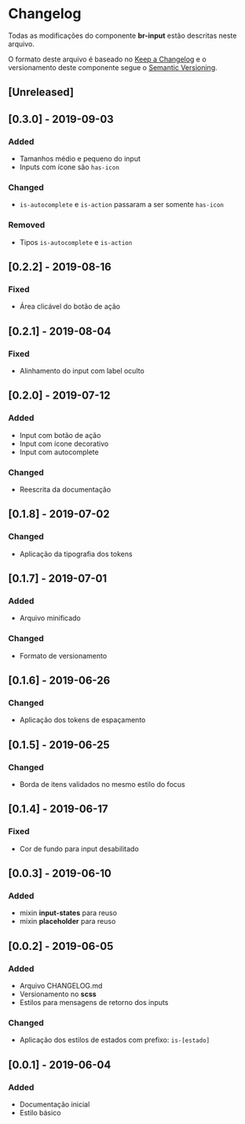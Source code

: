 # Changelog
Todas as modificações do componente **br-input** estão descritas neste arquivo.

O formato deste arquivo é baseado no [Keep a Changelog](https://keepachangelog.com/en/1.0.0/) e o versionamento deste componente segue o [Semantic Versioning](https://semver.org/spec/v2.0.0.html).

## [Unreleased]

## [0.3.0] - 2019-09-03
### Added
- Tamanhos médio e pequeno do input
- Inputs com ícone são `has-icon`

### Changed
- `is-autocomplete` e `is-action` passaram a ser somente `has-icon`

### Removed
- Tipos `is-autocomplete` e `is-action`

## [0.2.2] - 2019-08-16
### Fixed
- Área clicável do botão de ação

## [0.2.1] - 2019-08-04
### Fixed
- Alinhamento do input com label oculto

## [0.2.0] - 2019-07-12
### Added
- Input com botão de ação
- Input com ícone decorativo
- Input com autocomplete

### Changed
- Reescrita da documentação

## [0.1.8] - 2019-07-02
### Changed
- Aplicação da tipografia dos tokens

## [0.1.7] - 2019-07-01
### Added
- Arquivo minificado

### Changed
- Formato de versionamento

## [0.1.6] - 2019-06-26
### Changed
- Aplicação dos tokens de espaçamento

## [0.1.5] - 2019-06-25
### Changed
- Borda de itens validados no mesmo estilo do focus

## [0.1.4] - 2019-06-17
### Fixed 
- Cor de fundo para input desabilitado

## [0.0.3] - 2019-06-10
### Added
- mixin **input-states** para reuso
- mixin **placeholder** para reuso

## [0.0.2] - 2019-06-05
### Added
- Arquivo CHANGELOG.md
- Versionamento no **scss**
- Estilos para mensagens de retorno dos inputs

### Changed
- Aplicação dos estilos de estados com prefixo: `is-[estado]`

## [0.0.1] - 2019-06-04
### Added
- Documentação inicial
- Estilo básico
